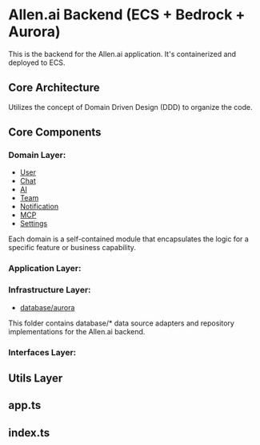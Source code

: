 # Allen.ai Backend (ECS + Bedrock + Aurora)

This is the backend for the Allen.ai application. It's containerized and deployed to ECS.

## Core Architecture

Utilizes the concept of Domain Driven Design (DDD) to organize the code.

## Core Components

### Domain Layer:
* [User](./src/domain/user/ReadMe.md)
* [Chat](./src/domain/chat/ReadMe.md)
* [AI](./src/domain/ai/ReadMe.md)
* [Team](./src/domain/team/ReadMe.md)
* [Notification](./src/domain/notification/ReadMe.md)
* [MCP](./src/domain/mcp/ReadMe.md)
* [Settings](./src/domain/settings/ReadMe.md)

Each domain is a self-contained module that encapsulates the logic for a specific feature or business capability.

### Application Layer:

### Infrastructure Layer:

* [database/aurora](./src/infrastructure/database/aurora/ReadMe.md)

This folder contains database/* data source adapters and repository implementations for the Allen.ai backend.

### Interfaces Layer:

## Utils Layer

## app.ts

## index.ts